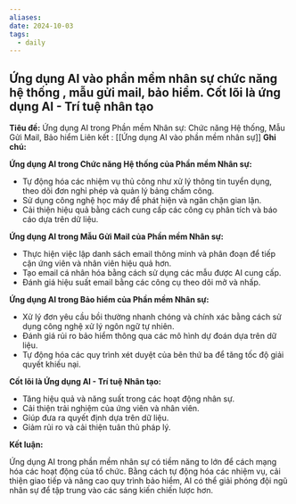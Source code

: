 ```yaml
---
aliases: 
date: 2024-10-03
tags:
  - daily
---
```

Ứng dụng AI vào phần mềm nhân sự chức năng hệ thống , mẫu gửi mail, bảo hiểm. Cốt lõi là ứng dụng AI - Trí tuệ nhân tạo
--- 
**Tiêu đề:** Ứng dụng AI trong Phần mềm Nhân sự: Chức năng Hệ thống, Mẫu Gửi Mail, Bảo hiểm
Liên kết : [[Ứng dụng AI vào phần mềm nhân sự]]
**Ghi chú:**

**Ứng dụng AI trong Chức năng Hệ thống của Phần mềm Nhân sự:**

* Tự động hóa các nhiệm vụ thủ công như xử lý thông tin tuyển dụng, theo dõi đơn nghỉ phép và quản lý bảng chấm công.
* Sử dụng công nghệ học máy để phát hiện và ngăn chặn gian lận.
* Cải thiện hiệu quả bằng cách cung cấp các công cụ phân tích và báo cáo dựa trên dữ liệu.

**Ứng dụng AI trong Mẫu Gửi Mail của Phần mềm Nhân sự:**

* Thực hiện việc lập danh sách email thông minh và phân đoạn để tiếp cận ứng viên và nhân viên hiệu quả hơn.
* Tạo email cá nhân hóa bằng cách sử dụng các mẫu được AI cung cấp.
* Đánh giá hiệu suất email bằng các công cụ theo dõi mở và nhấp.

**Ứng dụng AI trong Bảo hiểm của Phần mềm Nhân sự:**

* Xử lý đơn yêu cầu bồi thường nhanh chóng và chính xác bằng cách sử dụng công nghệ xử lý ngôn ngữ tự nhiên.
* Đánh giá rủi ro bảo hiểm thông qua các mô hình dự đoán dựa trên dữ liệu.
* Tự động hóa các quy trình xét duyệt của bên thứ ba để tăng tốc độ giải quyết khiếu nại.

**Cốt lõi là Ứng dụng AI - Trí tuệ Nhân tạo:**
* Tăng hiệu quả và năng suất trong các hoạt động nhân sự.
* Cải thiện trải nghiệm của ứng viên và nhân viên.
* Giúp đưa ra quyết định dựa trên dữ liệu.
* Giảm rủi ro và cải thiện tuân thủ pháp lý.

**Kết luận:**

Ứng dụng AI trong phần mềm nhân sự có tiềm năng to lớn để cách mạng hóa các hoạt động của tổ chức. Bằng cách tự động hóa các nhiệm vụ, cải thiện giao tiếp và nâng cao quy trình bảo hiểm, AI có thể giải phóng đội ngũ nhân sự để tập trung vào các sáng kiến chiến lược hơn.